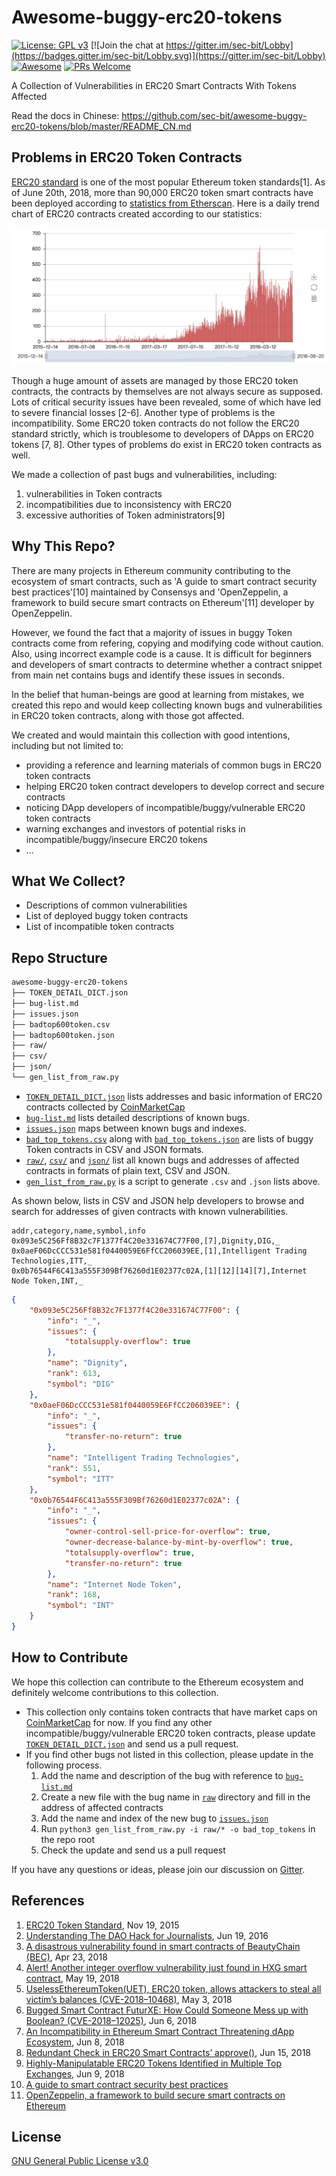 

# Awesome-buggy-erc20-tokens
[![License: GPL v3](https://img.shields.io/badge/License-GPL%20v3-blue.svg)](https://www.gnu.org/licenses/gpl-3.0)
[![Join the chat at https://gitter.im/sec-bit/Lobby](https://badges.gitter.im/sec-bit/Lobby.svg)](https://gitter.im/sec-bit/Lobby)
[![Awesome](https://cdn.rawgit.com/sindresorhus/awesome/d7305f38d29fed78fa85652e3a63e154dd8e8829/media/badge.svg)](https://github.com/sindresorhus/awesome)
[![PRs Welcome](https://img.shields.io/badge/PRs-welcome-brightgreen.svg?style=flat-square)](http://makeapullrequest.com)

A Collection of Vulnerabilities in ERC20 Smart Contracts With Tokens Affected

Read the docs in Chinese: https://github.com/sec-bit/awesome-buggy-erc20-tokens/blob/master/README_CN.md

## Problems in ERC20 Token Contracts

[ERC20 standard](https://github.com/ethereum/EIPs/blob/master/EIPS/eip-20.md) is one of the most popular Ethereum token standards[1]. As of June 20th, 2018, more than 90,000 ERC20 token smart contracts have been deployed according to [statistics from Etherscan](https://etherscan.io/tokens). Here is a daily trend chart of ERC20 contracts created according to our statistics:

![ERC20 Contracts Created on main Ethereum network every day](img/erc20-creation.jpeg)

Though a huge amount of assets are managed by those ERC20 token contracts, the contracts by themselves are not always secure as supposed. Lots of critical security issues have been revealed,  some of which have led to severe financial losses [2-6]. Another type of problems is the incompatibility. Some ERC20 token contracts do not follow the ERC20 standard strictly, which is troublesome to developers of DApps on ERC20 tokens [7, 8]. Other types of problems do exist in ERC20 token contracts as well.

We made a collection of past bugs and vulnerabilities, including:

1. vulnerabilities in Token contracts
2. incompatibilities due to inconsistency with ERC20
3. excessive authorities of Token administrators[9]

## Why This Repo?

There are many projects in Ethereum community contributing to the ecosystem of smart contracts, such as 'A guide to smart contract security best practices'[10] maintained by Consensys and 'OpenZeppelin, a framework to build secure smart contracts on Ethereum'[11] developer by OpenZeppelin.

However, we found the fact that a majority of issues in buggy Token contracts come from refering, copying and modifying code without caution. Also, using incorrect example code is a cause. It is difficult for beginners and developers of smart contracts to determine whether a contract snippet from main net contains bugs and identify these issues in seconds.

In the belief that human-beings are good at learning from mistakes, we created this repo and would keep collecting known bugs and vulnerabilities in ERC20 token contracts, along with those got affected.

We created and would maintain this collection with good intentions, including but not limited to:

- providing a reference and learning materials of common bugs in ERC20 token contracts
- helping ERC20 token contract developers to develop correct and secure contracts
- noticing DApp developers of incompatible/buggy/vulnerable ERC20 token contracts
- warning exchanges and investors of potential risks in incompatible/buggy/insecure ERC20 tokens
- ...

## What We Collect?

+ Descriptions of common vulnerabilities
+ List of deployed buggy token contracts
+ List of incompatible token contracts

## Repo Structure

```bash
awesome-buggy-erc20-tokens
├── TOKEN_DETAIL_DICT.json
├── bug-list.md
├── issues.json
├── badtop600token.csv
├── badtop600token.json
├── raw/
├── csv/
├── json/
└── gen_list_from_raw.py
```

- [`TOKEN_DETAIL_DICT.json`](TOKEN_DETAIL_DICT.json) lists addresses and basic information of ERC20 contracts collected by [CoinMarketCap](https://coinmarketcap.com/tokens/)
- [`bug-list.md`](bug-list.md) lists detailed descriptions of known bugs.
- [`issues.json`](issues.json) maps between known bugs and indexes.
- [`bad_top_tokens.csv`](bad_top_tokens.csv) along with [`bad_top_tokens.json`](bad_top_tokens.json) are lists of buggy Token contracts in CSV and JSON formats.
-  [`raw/`](raw), [`csv/`](csv) and [`json/`](json) list all known bugs and addresses of affected contracts in formats of plain text, CSV and JSON.
- [`gen_list_from_raw.py`](gen_list_from_raw.py) is a script to generate ```.csv``` and ```.json``` lists above.

As shown below, lists in CSV and JSON help developers to browse and search for addresses of given contracts with known vulnerabilities.

```csv
addr,category,name,symbol,info
0x093e5C256Ff8B32c7F1377f4C20e331674C77F00,[7],Dignity,DIG,_
0x0aeF06DcCCC531e581f0440059E6FfCC206039EE,[1],Intelligent Trading Technologies,ITT,_
0x0b76544F6C413a555F309Bf76260d1E02377c02A,[1][12][14][7],Internet Node Token,INT,_
```

```json
{
    "0x093e5C256Ff8B32c7F1377f4C20e331674C77F00": {
        "info": "_",
        "issues": {
            "totalsupply-overflow": true
        },
        "name": "Dignity",
        "rank": 613,
        "symbol": "DIG"
    },
    "0x0aeF06DcCCC531e581f0440059E6FfCC206039EE": {
        "info": "_",
        "issues": {
            "transfer-no-return": true
        },
        "name": "Intelligent Trading Technologies",
        "rank": 551,
        "symbol": "ITT"
    },
    "0x0b76544F6C413a555F309Bf76260d1E02377c02A": {
        "info": "_",
        "issues": {
            "owner-control-sell-price-for-overflow": true,
            "owner-decrease-balance-by-mint-by-overflow": true,
            "totalsupply-overflow": true,
            "transfer-no-return": true
        },
        "name": "Internet Node Token",
        "rank": 168,
        "symbol": "INT"
    }
}
```

## How to Contribute

We hope this collection can contribute to the Ethereum ecosystem and definitely welcome contributions to this collection.

- This collection only contains token contracts that have market caps on [CoinMarketCap](https://coinmarketcap.com/) for now. If you find any other incompatible/buggy/vulnerable ERC20 token contracts, please update [`TOKEN_DETAIL_DICT.json`](TOKEN_DETAIL_DICT.json) and send us a pull request.
- If you find other bugs not listed in this collection, please update in the following process.
  1. Add the name and description of the bug with reference to [`bug-list.md`](bug-list.md)
  2. Create a new file with the bug name in [`raw`](raw) directory and fill in the address of affected contracts
  3. Add the name and index of the new bug to [`issues.json`](issues.json)
  4. Run `python3 gen_list_from_raw.py -i raw/* -o bad_top_tokens` in the repo root
  5. Check the update and send us a pull request

If you have any questions or ideas, please join our discussion on [Gitter](https://gitter.im/sec-bit/Lobby).

## References

1. [ERC20 Token Standard](https://github.com/ethereum/EIPs/blob/master/EIPS/eip-20.md), Nov 19, 2015
2. [Understanding The DAO Hack for Journalists](https://medium.com/@pullnews/understanding-the-dao-hack-for-journalists-2312dd43e993), Jun 19, 2016
3. [A disastrous vulnerability found in smart contracts of BeautyChain (BEC)](https://medium.com/secbit-media/a-disastrous-vulnerability-found-in-smart-contracts-of-beautychain-bec-dbf24ddbc30e), Apr 23, 2018
4. [Alert! Another integer overflow vulnerability just found in HXG smart contract](https://medium.com/secbit-media/alert-another-integer-overflow-vulnerability-just-found-in-hxg-smart-contract-ff2f69fdd242), May 19, 2018
5. [UselessEthereumToken(UET), ERC20 token, allows attackers to steal all victim’s balances (CVE-2018–10468)](https://medium.com/coinmonks/uselessethereumtoken-uet-erc20-token-allows-attackers-to-steal-all-victims-balances-543d42ac808e), May 3, 2018
6. [Bugged Smart Contract FuturXE: How Could Someone Mess up with Boolean? (CVE-2018–12025)](https://medium.com/secbit-media/bugged-smart-contract-f-e-how-could-someone-mess-up-with-boolean-d2251defd6ff), Jun 6, 2018
7. [An Incompatibility in Ethereum Smart Contract Threatening dApp Ecosystem](https://medium.com/loopring-protocol/an-incompatibility-in-smart-contract-threatening-dapp-ecosystem-72b8ca5db4da), Jun 8, 2018
8. [Redundant Check in ERC20 Smart Contracts’ approve()](https://medium.com/secbit-media/redundant-check-in-erc20-smart-contracts-approve-5a675bb88261), Jun 15, 2018
9. [Highly-Manipulatable ERC20 Tokens Identified in Multiple Top Exchanges](https://medium.com/@peckshield/highly-manipulatable-erc20-tokens-identified-in-multiple-top-exchanges-including-binance-d158deab4b9a), Jun 9, 2018
10. [A guide to smart contract security best practices](https://github.com/ConsenSys/smart-contract-best-practices)
11. [OpenZeppelin, a framework to build secure smart contracts on Ethereum](https://github.com/OpenZeppelin/openzeppelin-solidity)

## License

[GNU General Public License v3.0](https://www.gnu.org/licenses/gpl-3.0.en.html)
